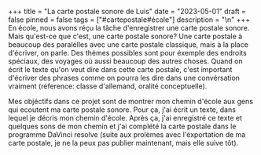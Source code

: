 +++
title = "La carte postale sonore de Luis"
date = "2023-05-01"
draft = false
pinned = false
tags = ["#cartepostale#école"]
description = "\n"
+++
En école, nous avons réçu la tâche d'enregistrer une carte postale sonore. Mais qu'est-ce que c'est, une carte postale sonore?
Une carte postale à beaucoup des paralélles avec une carte postale classique, mais à la place d'écriver, on parle. Des thèmes possibles sont pour éxemple des endroits spéciaux, des voyages où aussi beaucoup des autres choses. Quand on écrit le texte qu'on veut dire dans cette carte postale, c'est important d'écriver des phrases comme on pourra les dire dans une convérsation vraiment (réference: classe d'allemand, oralité conceptuelle).

Mes objéctifs dans ce projet sont de montrer mon chemin d'école aux gens qui ecoutent ma carte postale sonore. Pour ça, j'ai écrit un texte, dans lequel je décris mon chemin d'école. Après ça, j'ai enregistré ce texte et quelques sons de mon chemin et j'ai complété la carte postale dans le programme DaVinci resolve (suite aux prolèmes avec l'éxportation de ma carte postale, je ne la peux pas publier maintenant, mais elle suive tôt).